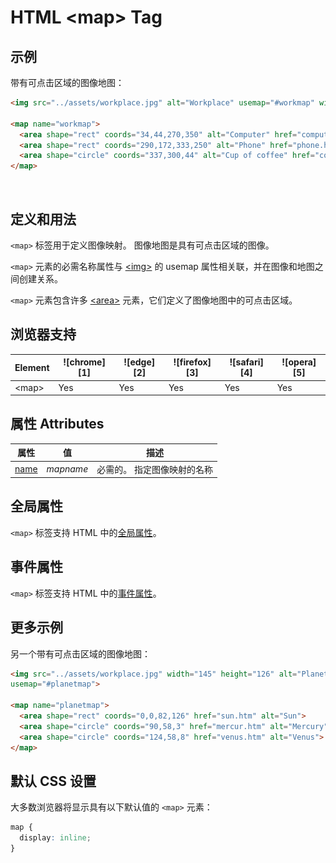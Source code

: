 HTML \<map> Tag
===

## 示例

带有可点击区域的图像地图：

```html idoc:preview:iframe
<img src="../assets/workplace.jpg" alt="Workplace" usemap="#workmap" width="400" height="379">

<map name="workmap">
  <area shape="rect" coords="34,44,270,350" alt="Computer" href="computer.htm">
  <area shape="rect" coords="290,172,333,250" alt="Phone" href="phone.htm">
  <area shape="circle" coords="337,300,44" alt="Cup of coffee" href="coffee.htm">
</map>
```

<img src="../assets/workplace.jpg" alt="Workplace" height="0">
<!--rehype:style=display: none;-->

## 定义和用法

`<map>` 标签用于定义图像映射。 图像地图是具有可点击区域的图像。

`<map>` 元素的必需名称属性与 [\<img>](./img.md) 的 usemap 属性相关联，并在图像和地图之间创建关系。

`<map>` 元素包含许多 [\<area>](./area.md) 元素，它们定义了图像地图中的可点击区域。

## 浏览器支持

| Element | ![chrome][1] | ![edge][2] | ![firefox][3] | ![safari][4] | ![opera][5] |
| ------- | --- | --- | --- | --- | --- |
| \<map>  | Yes | Yes | Yes | Yes | Yes |

## 属性 Attributes

| 属性 | 值 | 描述 |
| ---- | ---- | ---- |
| [name](att_map_name.asp) | *mapname* | 必需的。 指定图像映射的名称 |

## 全局属性

`<map>` 标签支持 HTML 中的[全局属性](../reference/standardattributes.md)。

## 事件属性

`<map>` 标签支持 HTML 中的[事件属性](../reference/eventattributes.md)。

## 更多示例

另一个带有可点击区域的图像地图：

```html idoc:preview:iframe
<img src="../assets/workplace.jpg" width="145" height="126" alt="Planets"
usemap="#planetmap">

<map name="planetmap">
  <area shape="rect" coords="0,0,82,126" href="sun.htm" alt="Sun">
  <area shape="circle" coords="90,58,3" href="mercur.htm" alt="Mercury">
  <area shape="circle" coords="124,58,8" href="venus.htm" alt="Venus">
</map>
```

## 默认 CSS 设置

大多数浏览器将显示具有以下默认值的 `<map>` 元素：

```css
map {
  display: inline;
}
```